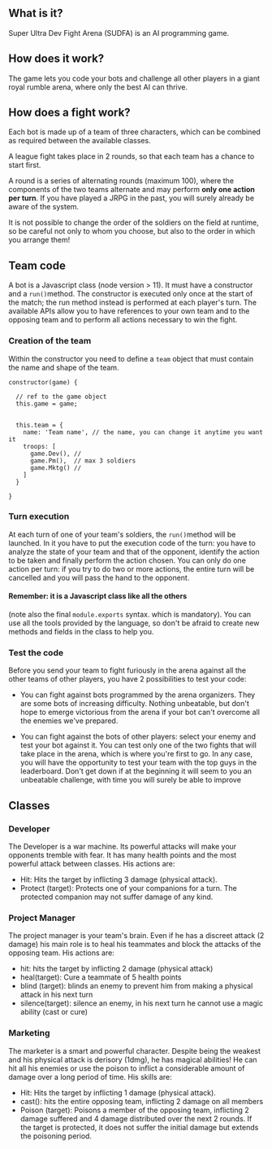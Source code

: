 ## What is it?

Super Ultra Dev Fight Arena (SUDFA) is an AI programming game.

## How does it work?
The game lets you code your bots and challenge all other players 
in a giant royal rumble arena, where only the best AI can thrive. 

## How does a fight work?
Each bot is made up of a team of three characters, which can be combined as required between the available classes.

A league fight takes place in 2 rounds,
so that each team has a chance to start first.

A round is a series of alternating rounds (maximum 100), where the components of the 
two teams alternate and may perform **only one action per turn**. 
If you have played a JRPG in the past, you will surely already be aware of the system.

It is not possible to change the order of the soldiers on the field at runtime, so be careful not only 
to whom you choose, but also to the order in which you arrange them! 

## Team code

A bot is a Javascript class (node version > 11). It must have a constructor and a `run()`method. 
The constructor is executed only once at the start of the match; the run method instead is performed 
at each player's turn. The available APIs allow you to have 
references to your own team and to the opposing team and to perform all actions
necessary to win the fight. 

### Creation of the team
Within the constructor you need to define a `team` object that must contain the name and shape of the team.

```
constructor(game) {

  // ref to the game object
  this.game = game;
  
  
  this.team = {
    name: 'Team name', // the name, you can change it anytime you want it
    troops: [
      game.Dev(), // 
      game.Pm(),  // max 3 soldiers
      game.Mktg() // 
    ]
  }

}
```

### Turn execution
At each turn of one of your team's soldiers, the `run()`method will be launched. 
In it you have to put the execution code of the turn: you have to analyze the 
state of your team and that of the opponent, identify the action to be 
taken and finally perform the action chosen. You can only do one action per 
turn: if you try to do two or more actions, the entire turn will be cancelled 
and you will pass the hand to the opponent.


#### Remember: it is a Javascript class like all the others 
(note also the final `module.exports` syntax. which is mandatory). 
You can use all the tools provided by the language, so don't be afraid 
to create new methods and fields in the class to help you.


### Test the code
Before you send your team to fight furiously in the arena against all the 
other teams of other players, you have 2 possibilities to test your code:

- You can fight against bots programmed by the arena organizers. They are 
some bots of increasing difficulty. Nothing unbeatable, but don't hope to 
emerge victorious from the arena if your bot can't overcome all the enemies we've prepared.

- You can fight against the bots of other players: select your enemy and test 
your bot against it. You can test only one of the two fights that will take 
place in the arena, which is where you're first to go. In any case, you will 
have the opportunity to test your team with the top guys in the leaderboard. 
Don't get down if at the  beginning it will seem to you an unbeatable challenge, 
with time you will surely be able to improve


## Classes

### Developer
The Developer is a war machine. Its powerful attacks will make your opponents tremble with fear. It has many health points and the most powerful attack between classes. His actions are: 

- Hit: Hits the target by inflicting 3 damage (physical attack).
- Protect (target): Protects one of your companions for a turn. The protected companion may not suffer damage of any kind.

### Project Manager
The project manager is your team's brain. Even if he has a discreet attack (2 damage) his main role is to heal his teammates and block the attacks of the opposing team. His actions are:
 
 - hit: hits the target by inflicting 2 damage (physical attack)
 - heal(target): Cure a teammate of 5 health points
 - blind (target): blinds an enemy to prevent him from making a physical attack in his next turn
 - silence(target): silence an enemy, in his next turn he cannot use a magic ability (cast or cure)

### Marketing
The marketer is a smart and powerful character. Despite being the weakest and his physical attack is derisory (1dmg), he has magical abilities! He can hit all his enemies or use the poison to inflict a considerable amount of damage over a long period of time. His skills are:

- Hit: Hits the target by inflicting 1 damage (physical attack).
- cast(): hits the entire opposing team, inflicting 2 damage on all members
- Poison (target): Poisons a member of the opposing team, inflicting 2 damage suffered and 4 damage distributed over the next 2 rounds. If the target is protected, it does not suffer the initial damage but extends the poisoning period.



  


